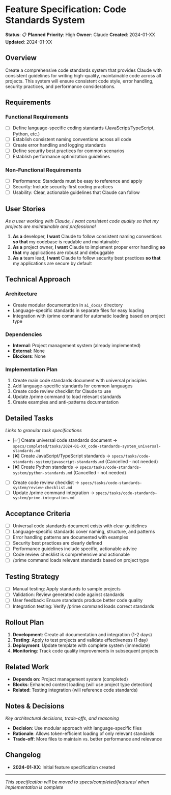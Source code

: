 # Feature Specification: Code Standards System

**Status**: 📋 **Planned**
**Priority**: High
**Owner**: Claude
**Created**: 2024-01-XX
**Updated**: 2024-01-XX

## Overview

Create a comprehensive code standards system that provides Claude with consistent guidelines for writing high-quality, maintainable code across all projects. This system will ensure consistent code style, error handling, security practices, and performance considerations.

## Requirements

### Functional Requirements

- [ ] Define language-specific coding standards (JavaScript/TypeScript, Python, etc.)
- [ ] Establish consistent naming conventions across all code
- [ ] Create error handling and logging standards
- [ ] Define security best practices for common scenarios
- [ ] Establish performance optimization guidelines

### Non-Functional Requirements

- [ ] Performance: Standards must be easy to reference and apply
- [ ] Security: Include security-first coding practices
- [ ] Usability: Clear, actionable guidelines that Claude can follow

## User Stories

_As a user working with Claude, I want consistent code quality so that my projects are maintainable and professional_

1. **As a** developer, **I want** Claude to follow consistent naming conventions **so that** my codebase is readable and maintainable
2. **As a** project owner, **I want** Claude to implement proper error handling **so that** my applications are robust and debuggable
3. **As a** team lead, **I want** Claude to follow security best practices **so that** my applications are secure by default

## Technical Approach

### Architecture

- Create modular documentation in `ai_docs/` directory
- Language-specific standards in separate files for easy loading
- Integration with /prime command for automatic loading based on project type

### Dependencies

- **Internal**: Project management system (already implemented)
- **External**: None
- **Blockers**: None

### Implementation Plan

1. Create main code standards document with universal principles
2. Add language-specific standards for common languages
3. Create code review checklist for Claude to use
4. Update /prime command to load relevant standards
5. Create examples and anti-patterns documentation

## Detailed Tasks

_Links to granular task specifications_

- [✅] Create universal code standards document → `specs/completed/tasks/2024-01-XX_code-standards-system_universal-standards.md`
- [❌] Create JavaScript/TypeScript standards → `specs/tasks/code-standards-system/javascript-standards.md` (Cancelled - not needed)
- [❌] Create Python standards → `specs/tasks/code-standards-system/python-standards.md` (Cancelled - not needed)
- [ ] Create code review checklist → `specs/tasks/code-standards-system/review-checklist.md`
- [ ] Update /prime command integration → `specs/tasks/code-standards-system/prime-integration.md`

## Acceptance Criteria

- [ ] Universal code standards document exists with clear guidelines
- [ ] Language-specific standards cover naming, structure, and patterns
- [ ] Error handling patterns are documented with examples
- [ ] Security best practices are clearly defined
- [ ] Performance guidelines include specific, actionable advice
- [ ] Code review checklist is comprehensive and actionable
- [ ] /prime command loads relevant standards based on project type

## Testing Strategy

- [ ] Manual testing: Apply standards to sample projects
- [ ] Validation: Review generated code against standards
- [ ] User feedback: Ensure standards produce better code quality
- [ ] Integration testing: Verify /prime command loads correct standards

## Rollout Plan

1. **Development**: Create all documentation and integration (1-2 days)
2. **Testing**: Apply to test projects and validate effectiveness (1 day)
3. **Deployment**: Update template with complete system (immediate)
4. **Monitoring**: Track code quality improvements in subsequent projects

## Related Work

- **Depends on**: Project management system (completed)
- **Blocks**: Enhanced context loading (will use project type detection)
- **Related**: Testing integration (will reference code standards)

## Notes & Decisions

_Key architectural decisions, trade-offs, and reasoning_

- **Decision**: Use modular approach with language-specific files
- **Rationale**: Allows token-efficient loading of only relevant standards
- **Trade-off**: More files to maintain vs. better performance and relevance

## Changelog

- **2024-01-XX**: Initial feature specification created

---

_This specification will be moved to specs/completed/features/ when implementation is complete_
